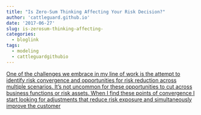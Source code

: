 ```yaml
---
title: "Is Zero-Sum Thinking Affecting Your Risk Decision?"
author: 'cattleguard.github.io'
date: '2017-06-27'
slug: is-zerosum-thinking-affecting-
categories:
  - bloglink
tags:
  - modeling
  - cattleguardgithubio
---
```


[One of the challenges we embrace in my line of work is the attempt to identify risk convergence and opportunities for risk reduction across multiple scenarios. It’s not uncommon for these opportunities to cut across business functions or risk assets. When I find these points of convergence I start looking for adjustments that reduce risk exposure and simultaneously improve the customer<i class="fas fa-external-link-alt"></i>](https://cattleguard.github.io/2017/06/27/zero-sum-bias/)


